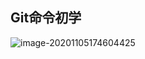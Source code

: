 ## Git命令初学

![image-20201105174604425](C:\Users\lomontzhu\Desktop\note\img\image-20201105174604425.png)

